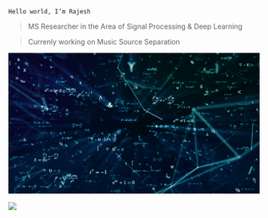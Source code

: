 ```
Hello world, I’m Rajesh
```
> MS Researcher in the Area of Signal Processing & Deep Learning

> Currenly working on Music Source Separation

![](https://github.com/its-rajesh/its-rajesh/blob/main/math2.gif)




![](https://komarev.com/ghpvc/?username=its-rajesh&color=red&style=for-the-badge&label=VIEWERS+COUNT)

<!---
its-rajesh/its-rajesh is a ✨ special ✨ repository because its `README.md` (this file) appears on your GitHub profile.
You can click the Preview link to take a look at your changes.
--->
